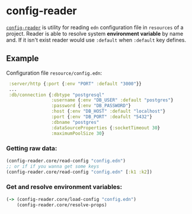 # config-reader

[`config-reader`](https://github.com/vial0ft/ouch-it-hurts/tree/main/src/clj/ouch_it_hurts/config_reader) is utility for reading `edn` configuration file in `resources` of a project. Reader is able to resolve system **environment variable** by name and. If it isn't exist reader would use `:default` when `:default` key defines.

## Example

Configuration file `resource/config.edn`:

```clojure
 :server/http {:port {:env "PORT" :default "3000"}}
 ...
 :db/connection {:dbtype "postgresql"
                 :username {:env "DB_USER" :default "postgres"}
                 :password {:env "DB_PASSWORD"}
                 :host {:env "DB_HOST" :default "localhost"}
                 :port {:env "DB_PORT" :deafult "5432"}
                 :dbname "postgres"
                 :dataSourceProperties {:socketTimeout 30}
                 :maximumPoolSize 30}
```

###  Getting raw data:

```clojure
(config-reader.core/read-config "config.edn")
;; or if if you wanna get some keys
(config-reader.core/read-config "config.edn" [:k1 :k2])
```

### Get and resolve environment variables:

```clojure
(-> (config-reader.core/load-config "config.edn")
    (config-reader.core/resolve-props)
```
